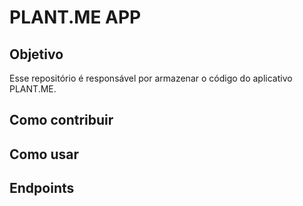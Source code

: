 # PLANT.ME APP


## Objetivo

Esse repositório é responsável por armazenar o código do aplicativo PLANT.ME.


## Como contribuir


## Como usar


## Endpoints
